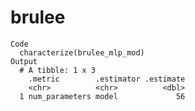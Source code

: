 # brulee

    Code
      characterize(brulee_mlp_mod)
    Output
      # A tibble: 1 x 3
        .metric        .estimator .estimate
        <chr>          <chr>          <dbl>
      1 num_parameters model             56

